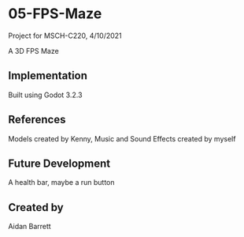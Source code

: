 # 05-FPS-Maze
Project for MSCH-C220, 4/10/2021

A 3D FPS Maze
## Implementation
Built using Godot 3.2.3


## References
Models created by Kenny, Music and Sound Effects created by myself

## Future Development
A health bar, maybe a run button

## Created by 
Aidan Barrett


